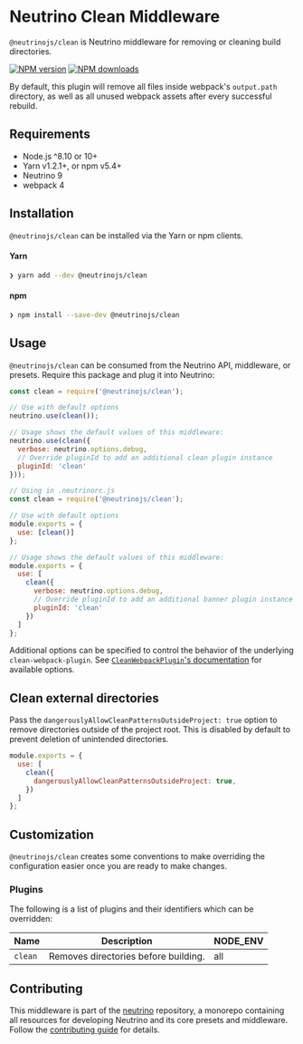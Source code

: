 # Neutrino Clean Middleware

`@neutrinojs/clean` is Neutrino middleware for removing or cleaning build directories.

[![NPM version][npm-image]][npm-url]
[![NPM downloads][npm-downloads]][npm-url]

By default, this plugin will remove all files inside webpack's `output.path` directory,
as well as all unused webpack assets after every successful rebuild.

## Requirements

- Node.js ^8.10 or 10+
- Yarn v1.2.1+, or npm v5.4+
- Neutrino 9
- webpack 4

## Installation

`@neutrinojs/clean` can be installed via the Yarn or npm clients.

#### Yarn

```bash
❯ yarn add --dev @neutrinojs/clean
```

#### npm

```bash
❯ npm install --save-dev @neutrinojs/clean
```

## Usage

`@neutrinojs/clean` can be consumed from the Neutrino API, middleware, or presets. Require this package
and plug it into Neutrino:

```js
const clean = require('@neutrinojs/clean');

// Use with default options
neutrino.use(clean());

// Usage shows the default values of this middleware:
neutrino.use(clean({
  verbose: neutrino.options.debug,
  // Override pluginId to add an additional clean plugin instance
  pluginId: 'clean'
}));
```

```js
// Using in .neutrinorc.js
const clean = require('@neutrinojs/clean');

// Use with default options
module.exports = {
  use: [clean()]
};

// Usage shows the default values of this middleware:
module.exports = {
  use: [
    clean({
      verbose: neutrino.options.debug,
      // Override pluginId to add an additional banner plugin instance
      pluginId: 'clean'
    })
  ]
};
```

Additional options can be specified to control the behavior of the underlying
`clean-webpack-plugin`. See
[`CleanWebpackPlugin`'s documentation](https://github.com/johnagan/clean-webpack-plugin)
for available options.

## Clean external directories

Pass the `dangerouslyAllowCleanPatternsOutsideProject: true` option to remove directories outside of the project root. This is disabled by default to prevent deletion of unintended directories.

```js
module.exports = {
  use: [
    clean({
      dangerouslyAllowCleanPatternsOutsideProject: true,
    })
  ]
};
```

## Customization

`@neutrinojs/clean` creates some conventions to make overriding the configuration easier once you are ready to
make changes.

### Plugins

The following is a list of plugins and their identifiers which can be overridden:

| Name | Description | NODE_ENV |
| --- | --- | --- |
| `clean` | Removes directories before building. | all |

## Contributing

This middleware is part of the [neutrino](https://github.com/neutrinojs/neutrino) repository, a monorepo
containing all resources for developing Neutrino and its core presets and middleware. Follow the
[contributing guide](https://neutrinojs.org/contributing/) for details.

[npm-image]: https://img.shields.io/npm/v/@neutrinojs/clean.svg
[npm-downloads]: https://img.shields.io/npm/dt/@neutrinojs/clean.svg
[npm-url]: https://www.npmjs.com/package/@neutrinojs/clean
